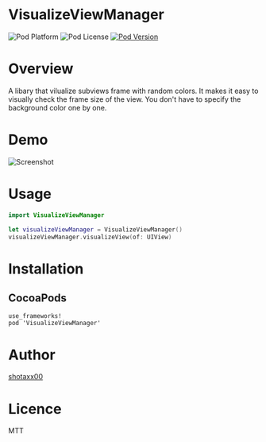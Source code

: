 # VisualizeViewManager

![Pod Platform](https://img.shields.io/cocoapods/p/VisualizeViewManager.svg?style=flat)
![Pod License](https://img.shields.io/cocoapods/l/VisualizeViewManager.svg?style=flat)
[![Pod Version](https://img.shields.io/cocoapods/v/VisualizeViewManager.svg?style=flat)](http://cocoapods.org/pods/VisualizeViewManager)

# Overview

A libary that vilualize subviews frame with random colors.
It makes it easy to visually check the frame size of the view.
You don't have to specify the background color one by one.

# Demo

![Screenshot](https://user-images.githubusercontent.com/58303571/121820599-cbd51200-ccce-11eb-90c3-214dae069ce8.png)

# Usage

```swift
import VisualizeViewManager

let visualizeViewManager = VisualizeViewManager()
visualizeViewManager.visualizeView(of: UIView)
```

# Installation

## CocoaPods

```
use_frameworks!
pod 'VisualizeViewManager'
```

# Author

[shotaxx00](https://github.com/shotaxx00)

# Licence

MTT
